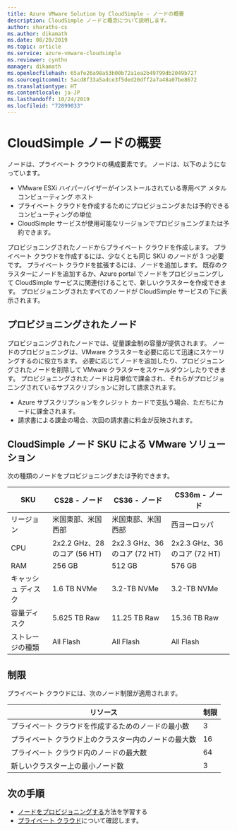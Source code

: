```yaml
---
title: Azure VMware Solution by CloudSimple - ノードの概要
description: CloudSimple ノードと概念について説明します。
author: sharaths-cs
ms.author: dikamath
ms.date: 08/20/2019
ms.topic: article
ms.service: azure-vmware-cloudsimple
ms.reviewer: cynthn
manager: dikamath
ms.openlocfilehash: 65afe26a98a53b00b72a1ea2b49799db2049b727
ms.sourcegitcommit: 5acd8f33a5adce3f5ded20dff2a7a48a07be8672
ms.translationtype: HT
ms.contentlocale: ja-JP
ms.lasthandoff: 10/24/2019
ms.locfileid: "72899033"
---
```

# <a name="cloudsimple-nodes-overview"></a>CloudSimple ノードの概要

ノードは、プライベート クラウドの構成要素です。 ノードは、以下のようになっています。

* VMware ESXi ハイパーバイザーがインストールされている専用ベア メタル コンピューティング ホスト  
* プライベート クラウドを作成するためにプロビジョニングまたは予約できるコンピューティングの単位
* CloudSimple サービスが使用可能なリージョンでプロビジョニングまたは予約できます。

プロビジョニングされたノードからプライベート クラウドを作成します。 プライベート クラウドを作成するには、少なくとも同じ SKU のノードが 3 つ必要です。 プライベート クラウドを拡張するには、ノードを追加します。  既存のクラスターにノードを追加するか、Azure portal でノードをプロビジョニングして CloudSimple サービスに関連付けることで、新しいクラスターを作成できます。  プロビジョニングされたすべてのノードが CloudSimple サービスの下に表示されます。  

## <a name="provisioned-nodes"></a>プロビジョニングされたノード

プロビジョニングされたノードでは、従量課金制の容量が提供されます。 ノードのプロビジョニングは、VMware クラスターを必要に応じて迅速にスケーリングするのに役立ちます。 必要に応じてノードを追加したり、プロビジョニングされたノードを削除して VMware クラスターをスケールダウンしたりできます。 プロビジョニングされたノードは月単位で課金され、それらがプロビジョニングされているサブスクリプションに対して請求されます。

* Azure サブスクリプションをクレジット カードで支払う場合、ただちにカードに課金されます。
* 請求書による課金の場合、次回の請求書に料金が反映されます。

## <a name="vmware-solution-by-cloudsimple-nodes-sku"></a>CloudSimple ノード SKU による VMware ソリューション

次の種類のノードをプロビジョニングまたは予約できます。

| SKU           | CS28 - ノード                 | CS36 - ノード                 | CS36m - ノード                |
|---------------|-----------------------------|-----------------------------|-----------------------------|
| リージョン        | 米国東部、米国西部            | 米国東部、米国西部            | 西ヨーロッパ                 |
| CPU           | 2x2.2 GHz、28 のコア (56 HT) | 2x2.3 GHz、36 のコア (72 HT) | 2x2.3 GHz、36 のコア (72 HT) |
| RAM           | 256 GB                      | 512 GB                      | 576 GB                      |
| キャッシュ ディスク    | 1.6 TB NVMe                 | 3.2-TB NVMe                 | 3.2-TB NVMe                 |
| 容量ディスク | 5.625 TB Raw                | 11.25 TB Raw                | 15.36 TB Raw                |
| ストレージの種類  | All Flash                   | All Flash                   | All Flash                   |

## <a name="limits"></a>制限

プライベート クラウドには、次のノード制限が適用されます。

| リソース | 制限 |
|----------|-------|
| プライベート クラウドを作成するためのノードの最小数 | 3 |
| プライベート クラウド上のクラスター内のノードの最大数 | 16 |
| プライベート クラウド内のノードの最大数 | 64 |
| 新しいクラスター上の最小ノード数 | 3 |

## <a name="next-steps"></a>次の手順

* [ノードをプロビジョニングする](create-nodes.md)方法を学習する
* [プライベート クラウド](cloudsimple-private-cloud.md)について確認します。
